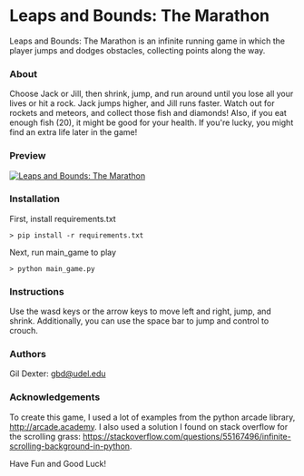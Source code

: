 # Leaps and Bounds: The Marathon
Leaps and Bounds: The Marathon is an infinite running game 
in which the player jumps and dodges obstacles, collecting
points along the way.

### About
Choose Jack or Jill, then shrink, jump, and run around until
you lose all your lives or hit a rock. Jack jumps higher,
and Jill runs faster. Watch out for rockets and 
meteors, and collect those fish and diamonds! Also, if you
eat enough fish (20), it might be good for your health. If
you're lucky, you might find an extra life later in the game!

### Preview
[![Leaps and Bounds: The Marathon](https://lh3.googleusercontent.com/WDArkiKZmi6YgRGCQgdIfAzSq2cM459RO0D3HBf_pvQ602OZTx8kvcfuGTD4pKl3c4vM9L6Y0hkl0ioladpsg9L8CLDJd1sXs0LVZZwxdDyz-N5XTYemKgxYhg9V-DJ2ZHo-QY1jhWMDp8AUUSC_7QQUoIzuLvjlXfm8u97W9fvaP0sPtQ8ruzEdFfPFKUhFVj2_r7wPJ9RyNm1bJuJZCqsgrOadbvZJdZnKw4nbEgi3iUzfW_qwGAJzal1ea6FPtKsV2dJ4gpLCKE0OJxey-zWFi96rsOJ7fsLE7pGv86PHOmnjbGLrpLx1-arJF0xxfNKtu4HEz0wRJbfJ3C5BO27p7FqE_OpBOERx3Vml-r0xaPEk1srYRzRNir1j8uy81kRkML22Kq01LPQOxUUTc5rgbr8qseMBFkGQ9HNVsNhQij1zBL7j8gjdki29h_MalCKDsIEJ8TNs-J3rzntlSoOqbHqzbvkYzjK8qBNJHkku6FuXz25J0oovMC0ng5o7b2FxrGi4CUdlRVLP-GQ-yEdvDAaO4UqOo-k3umCDWQC3K-4R167w_VV2TXoXAG2L_YpTCQpBss_wuo7Az2_esO4yrSSFIhM6E8T2wqKRA3DBPPF3g9IZGz-wZGu5yUsq3K6MjFpJJsUzXrTP04x59frotUusZD1cWhXaaIpgdGhvYSyD37oN1w=w2388-h1196-no)](https://www.youtube.com/watch?v=IY201EKnBj0&)
### Installation
First, install requirements.txt
```
> pip install -r requirements.txt
```
Next, run main_game to play
```
> python main_game.py
```
### Instructions
Use the wasd keys or the arrow keys to move left and right, jump, 
and shrink. Additionally, you can use the space bar to jump and
control to crouch.

### Authors
Gil Dexter: gbd@udel.edu

### Acknowledgements
To create this game, I used a lot of examples from the python
arcade library, http://arcade.academy. I also used a solution
I found on stack overflow for the scrolling grass:
https://stackoverflow.com/questions/55167496/infinite-scrolling-background-in-python.

Have Fun and Good Luck!